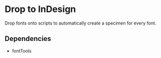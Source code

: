 # Drop to InDesign

Drop fonts onto scripts to automatically create a specimen for every font.

## Dependencies
* fontTools